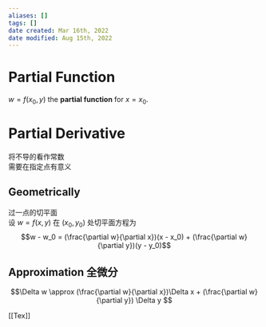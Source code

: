 ```yaml
---
aliases: []
tags: []
date created: Mar 16th, 2022
date modified: Aug 15th, 2022
---
```

# Partial Function
$w = f(x_0, y)$  the **partial function** for $x = x_0$.

# Partial Derivative
将不导的看作常数  
需要在指定点有意义

## Geometrically
过一点的切平面  
设 $w = f(x, y)$ 在 $(x_0, y_0)$ 处切平面方程为  
$$w - w_0 = (\frac{\partial w}{\partial x})(x - x_0) + (\frac{\partial w}{\partial y})(y - y_0)$$
## Approximation 全微分
$$\Delta w \approx (\frac{\partial w}{\partial x})\Delta x + (\frac{\partial w}{\partial y}) \Delta y $$

[[Tex]]
